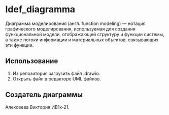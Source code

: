 # Idef_diagramma
Диаграмма моделирования (англ. function modeling) — нотация графического моделирования, используемая для создания функциональной модели, отображающей структуру и функции системы, а также потоки информации и материальных объектов, связывающих эти функции.
## Использование
1. Из репозитория загрузить файл .drawio.
2. Открыть файл в редакторе UML файлов.
## Создатель диаграммы
Алексеева Виктория ИВ1к-21.
